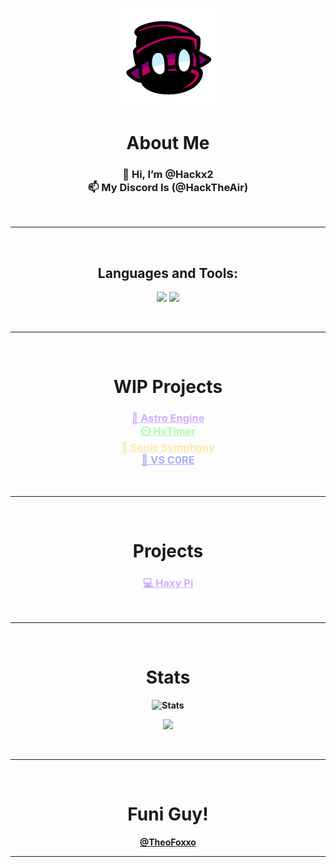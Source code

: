 <div align="center" style="font-weight: bold">

<!-- ![Icon](https://avatars.githubusercontent.com/u/80620538?s=400&u=6b1ad2f1c6cd7947732f54c45b557182ffcfb599&v=4) -->
![Icon](public/invis.png)
# About Me
<h3>
👋 Hi, I’m @Hackx2<br/>
📫 My Discord Is <strong>(@HackTheAir)<strong> <br/>
</h3>

<br/>
<hr />
<br/>
  
## Languages and Tools:
<p>
  <img src='https://skillicons.dev/icons?i=haxe,typescript,javascript,vscode,python'/>
  <img src='https://skillicons.dev/icons?i=lua,haxeflixel,vue,react,nextjs'/>
</p>
<br/>
<hr />
<br/>
  
# WIP Projects
  <h3> 
    <a style="color: #D0ADFF;" href="https://github.com/Hackx2/FNF-AstroEngine">🔮 Astro Engine</a><br/>
    <a style="color: #ACFFAE;" href="https://github.com/Hackx2/HxTimer">⏲️ HxTimer</a><br/>
    <a style="color: #FFE6AC;" href="https://github.com/Hackx2/FNF-Sonic-Symphony">🦔 Sonic Symphony</a><br/>
    <a style="color: #ACACFF;" href="https://github.com/Hackx2/VS-C0RE">💍 VS C0RE</a><br/>
  </h3>
  <br/>
<hr />
<br/>
  

# Projects
  <h3> 
    <a style="color: #D0ADFF;" href="https://github.com/Hackx2/HaxyPi">💻 Haxy Pi</a><br/>
  </h3>


<br/>
<hr />
<br/>

# Stats
![Stats](https://github-readme-stats.vercel.app/api?username=Hackx2&show_icons=true&theme=radical&count_private=true)
  
![](https://komarev.com/ghpvc/?username=Hackx2&color=7038ff)
  
<br/>
<hr />
<br/>
  
# Funi Guy!
[@TheoFoxxo](https://github.com/TheoFoxxo)  
</div>
<hr />
<!---
Hackx2/Hackx2 is a ✨ special ✨ repository because its `README.md` (this file) appears on your GitHub profile.
You can click the Preview link to take a look at your changes.
--->


<!---yea hi all hehehhehehehehehhehehehehheheehehheh ehehehe
ayo
UwU
OwO

Funfact i am not gonna change this 

08/07/2022 Its still here
09/07/2022 Still here
04/08/2022 still here LOL
--->
